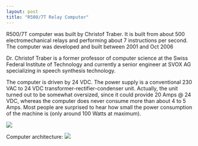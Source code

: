 ```yaml
---
layout: post
title: "R500/7T Relay Computer"
---
```



R500/7T computer was built by Christof Traber.
It is built from about 500 electromechanical relays and performing about 7 instructions per second. The computer was developed and built between 2001 and Oct 2006

Dr. Christof Traber is a former professor of computer science at the Swiss Federal Institute of Technology and currently a senior engineer at SVOX AG specializing in speech synthesis technology.

The computer is driven by 24 VDC. The power supply is a conventional 230 VAC to 24 VDC transformer-rectifier-condenser unit. Actually, the unit turned out to be somewhat oversized, since it could provide 20 Amps @ 24 VDC, whereas the computer does never consume more than about 4 to 5 Amps. Most people are surprised to hear how small the power consumption of the machine is (only around 100 Watts at maximum).

[![](http://img.youtube.com/vi/67jLony0mXg/0.jpg)](https://www.youtube.com/watch?v=67jLony0mXg)

Computer architecture: ![](http://strangecalc.ch/architecture.jpg)

